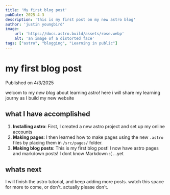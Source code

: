 ```yaml
---
title: 'My first blog post'
pubDate: 2025-4-3
description: 'this is my first post on my new astro blog'
author: 'justin youngbird'
image:
    url: 'https://docs.astro.build/assets/rose.webp'
    alt: 'an image of a distorted face'
tags: ["astro", "blogging", "Learning in public"]
---
```


# my first blog post

Published on 4/3/2025

welcom to my _new blog_ about learning astro! here i will share my learning journy as I build my new website

## what I have accomplished

1. **Installing astro**: First, I created a new astro project and set up my online accounts
2. **Making pages**: I then learned how to make pages using the new `.astro` files by placing them in `/src/pages/` folder. 
3. **Making blog posts**: This is my first blog post! I now have astro pages and markdown posts! I dont know Markdown :( ...yet

##  whats next

I will finish the astro tutorial, and keep adding more posts. watch this space for more to come, or don't. actually please don't.

